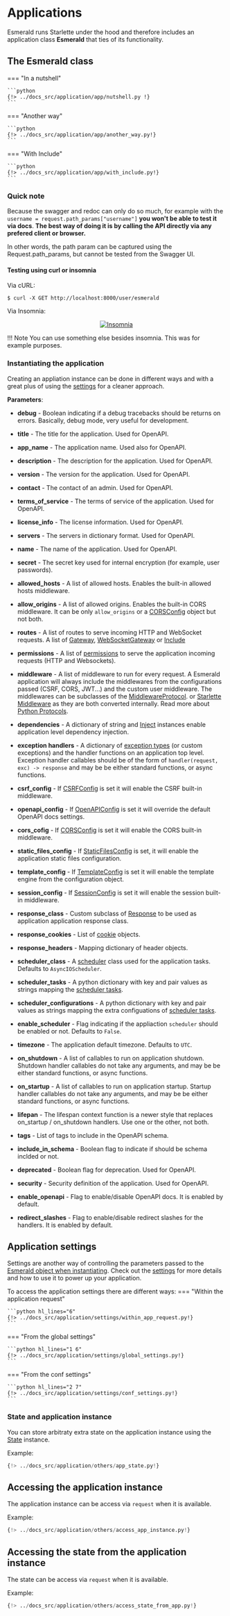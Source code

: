 # Applications

Esmerald runs Starlette under the hood and therefore includes an application class **Esmerald** that ties
of its functionality.
## The Esmerald class

=== "In a nutshell"

    ```python
    {!> ../docs_src/application/app/nutshell.py !}
    ```

=== "Another way"

    ```python
    {!> ../docs_src/application/app/another_way.py!}
    ```

=== "With Include"

    ```python
    {!> ../docs_src/application/app/with_include.py!}
    ```

### Quick note

Because the swagger and redoc can only do so much, for example with the
`username = request.path_params["username"]` **you won't be able to test it via docs**.
**The best way of doing it is by calling the API directly via any prefered client or browser.**

In other words, the path param can be captured using the Request.path_params, but cannot be tested from the Swagger UI.

#### Testing using curl or insomnia

Via cURL:

```shell
$ curl -X GET http://localhost:8000/user/esmerald
```

Via Insomnia:

<p align="center">
  <a href="https://res.cloudinary.com/dymmond/image/upload/v1669211317/esmerald/others/insomnia_phitug.png" target="_blank"><img src="https://res.cloudinary.com/dymmond/image/upload/v1669211317/esmerald/others/insomnia_phitug.png" alt='Insomnia'></a>
</p>

!!! Note
    You can use something else besides insomnia. This was for example purposes.

### Instantiating the application

Creating an appliation instance can be done in different ways and with a great plus of using the
[settings](./settings.md) for a cleaner approach.

**Parameters**:

* **debug** - Boolean indicating if a debug tracebacks should be returns on errors. Basically, debug mode,
very useful for development.
* **title** - The title for the application. Used for OpenAPI.
* **app_name** - The application name. Used also for OpenAPI.
* **description** - The description for the application. Used for OpenAPI.
* **version** - The version for the application. Used for OpenAPI.
* **contact** - The contact of an admin. Used for OpenAPI.
* **terms_of_service** - The terms of service of the application. Used for OpenAPI.
* **license_info** - The license information. Used for OpenAPI.
* **servers** - The servers in dictionary format. Used for OpenAPI.
* **name** - The name of the application. Used for OpenAPI.
* **secret** - The secret key used for internal encryption (for example, user passwords).
* **allowed_hosts** - A list of allowed hosts. Enables the built-in allowed hosts middleware.
* **allow_origins** - A list of allowed origins. Enables the built-in CORS middleware. It can be only `allow_origins`
or a [CORSConfig](../configurations/cors.md) object but not both.
* **routes** - A list of routes to serve incoming HTTP and WebSocket requests.
A list of [Gateway](../routing/routes.md#gateway), [WebSocketGateway](../routing/routes.md#websocketgateway)
or [Include](../routing/routes.md#include)
* **permissions** - A list of [permissions](../permissions.md) to serve the application incoming
requests (HTTP and Websockets).
* **middleware** - A list of middleware to run for every request. A Esmerald application will always include the
middlewares from the configurations passed (CSRF, CORS, JWT...) and the custom user middleware. The middlewares
can be subclasses of the [MiddlewareProtocol](../protocols.md).
or <a href='https://www.starlette.io/middleware/' target='_blank'>Starlette Middleware</a> as they are both converted
internally. Read more about [Python Protocols](https://peps.python.org/pep-0544/).
* **dependencies** - A dictionary of string and [Inject](.././dependencies.md) instances enable application level dependency
injection.
* **exception handlers** - A dictionary of [exception types](../exceptions.md) (or custom exceptions) and the handler
functions on an application top level. Exception handler callables should be of the form of
`handler(request, exc) -> response` and may be be either standard functions, or async functions.
* **csrf_config** - If [CSRFConfig](../configurations/csrf.md) is set it will enable the CSRF built-in middleware.
* **openapi_config** - If [OpenAPIConfig](../configurations/openapi/config.md) is set it will override the default OpenAPI
docs settings.
* **cors_cofig** - If [CORSConfig](../configurations/cors.md) is set it will enable the CORS built-in middleware.
* **static_files_config** - If [StaticFilesConfig](../configurations/staticfiles.md) is set, it will enable the
application static files configuration.
* **template_config** - If [TemplateConfig](../configurations/template.md) is set it will enable the template
engine from the configuration object.
* **session_config** - If [SessionConfig](../configurations/session.md) is set it will enable the session
built-in middleware.
* **response_class** - Custom subclass of [Response](../responses.md) to be used as application application response
class.
* **response_cookies** - List of [cookie](../datastructures.md) objects.
* **response_headers** - Mapping dictionary of header objects.
* **scheduler_class** - A [scheduler]('../scheduler/scheduler.md') class used for the application tasks. Defaults to
`AsyncIOScheduler`.
* **scheduler_tasks** - A python dictionary with key and pair values as strings mapping the [scheduler tasks](../scheduler/scheduler.md).
* **scheduler_configurations** - A python dictionary with key and pair values as strings mapping the
extra configuations of [scheduler tasks](../scheduler/handler.md).
* **enable_scheduler** - Flag indicating if the appliaction `scheduler` should be enabled or not. Defaults to `False`.
* **timezone** - The application default timezone. Defaults to `UTC`.
* **on_shutdown** - A list of callables to run on application shutdown. Shutdown handler callables do not take any
arguments, and may be be either standard functions, or async functions.

* **on_startup** - A list of callables to run on application startup. Startup handler callables do not take any
arguments, and may be be either standard functions, or async functions.
* **lifepan** - The lifespan context function is a newer style that replaces on_startup / on_shutdown handlers.
Use one or the other, not both.
* **tags** - List of tags to include in the OpenAPI schema.
* **include_in_schema** - Boolean flag to indicate if should be schema inclded or not.
* **deprecated** - Boolean flag for deprecation. Used for OpenAPI.
* **security** - Security definition of the application. Used for OpenAPI.
* **enable_openapi** - Flag to enable/disable OpenAPI docs. It is enabled by default.
* **redirect_slashes** - Flag to enable/disable redirect slashes for the handlers. It is enabled by default.

## Application settings

Settings are another way of controlling the parameters passed to the
[Esmerald object when instantiating](#instantiating-the-application). Check out the [settings](./settings.md) for
more details and how to use it to power up your application.

To access the application settings there are different ways:
=== "Within the application request"

    ```python hl_lines="6"
    {!> ../docs_src/application/settings/within_app_request.py!}
    ```

=== "From the global settings"

    ```python hl_lines="1 6"
    {!> ../docs_src/application/settings/global_settings.py!}
    ```

=== "From the conf settings"

    ```python hl_lines="2 7"
    {!> ../docs_src/application/settings/conf_settings.py!}
    ```

### State and application instance

You can store arbitraty extra state on the application instance using the [State](../datastructures.md) instance.

Example:

```python hl_lines="6"
{!> ../docs_src/application/others/app_state.py!}
```

## Accessing the application instance

The application instance can be access via `request` when it is available.

Example:

```python hl_lines="6"
{!> ../docs_src/application/others/access_app_instance.py!}
```

## Accessing the state from the application instance

The state can be access via `request` when it is available.

Example:

```python hl_lines="7 11"
{!> ../docs_src/application/others/access_state_from_app.py!}
```
